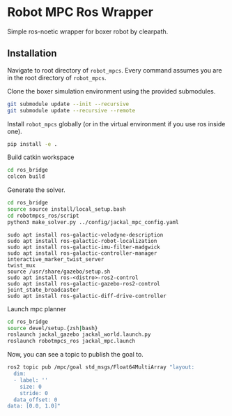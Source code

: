 # Robot MPC Ros Wrapper

Simple ros-noetic wrapper for boxer robot by clearpath.


## Installation

Navigate to root directory of `robot_mpcs`.
Every command assumes you are in the root directory of `robot_mpcs`.

Clone the boxer simulation environment using the provided submodules.

```bash
git submodule update --init --recursive
git submodule update --recursive --remote
```

Install `robot_mpcs` globally (or in the virtual environment if you use ros inside one).
```bash
pip install -e .
```

Build catkin workspace
```bash
cd ros_bridge
colcon build
```

Generate the solver.
```bash
cd ros_bridge
source source install/local_setup.bash
cd robotmpcs_ros/script
python3 make_solver.py ../config/jackal_mpc_config.yaml
```
```commandline
sudo apt install ros-galactic-velodyne-description
sudo apt install ros-galactic-robot-localization
sudo apt install ros-galactic-imu-filter-madgwick
sudo apt install ros-galactic-controller-manager
interactive_marker_twist_server
twist_mux
source /usr/share/gazebo/setup.sh
sudo apt install ros-<distro>-ros2-control
sudo apt install ros-galactic-gazebo-ros2-control
joint_state_broadcaster
sudo apt install ros-galactic-diff-drive-controller

```
Launch mpc planner
```bash
cd ros_bridge
source devel/setup.{zsh|bash}
roslaunch jackal_gazebo jackal_world.launch.py
roslaunch robotmpcs_ros jackal_mpc.launch
```

Now, you can see a topic to publish the goal to.

```bash
ros2 topic pub /mpc/goal std_msgs/Float64MultiArray "layout:
  dim:
  - label: ''
    size: 0
    stride: 0
  data_offset: 0
data: [0.0, 1.0]"

```


